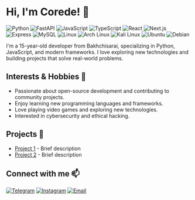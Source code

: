 # Hi, I'm Corede! 👋
![Python](https://img.shields.io/badge/Python-3776AB?style=flat&logo=python&logoColor=white)
![FastAPI](https://img.shields.io/badge/FastAPI-005571?style=flat&logo=fastapi&logoColor=white)
![JavaScript](https://img.shields.io/badge/JavaScript-F7DF1E?style=flat&logo=javascript&logoColor=black)
![TypeScript](https://img.shields.io/badge/TypeScript-007ACC?style=flat&logo=typescript&logoColor=white)
![React](https://img.shields.io/badge/React-61DAFB?style=flat&logo=react&logoColor=black)
![Next.js](https://img.shields.io/badge/Next.js-000000?style=flat&logo=next.js&logoColor=white)
![Express](https://img.shields.io/badge/Express-000000?style=flat&logo=express&logoColor=white)
![MySQL](https://img.shields.io/badge/MySQL-4479A1?style=flat&logo=mysql&logoColor=white)
![Linux](https://img.shields.io/badge/Linux-FCC624?style=flat&logo=linux&logoColor=black)
![Arch Linux](https://img.shields.io/badge/Arch%20Linux-1793D1?style=flat&logo=archlinux&logoColor=white)
![Kali Linux](https://img.shields.io/badge/Kali%20Linux-557C94?style=flat&logo=kali-linux&logoColor=white)
![Ubuntu](https://img.shields.io/badge/Ubuntu-E95420?style=flat&logo=ubuntu&logoColor=white)
![Debian](https://img.shields.io/badge/Debian-A81D24?style=flat&logo=debian&logoColor=white)

I'm a 15-year-old developer from Bakhchisarai, specializing in Python, JavaScript, and modern frameworks. I love exploring new technologies and building projects that solve real-world problems.

## Interests & Hobbies 🌟
- Passionate about open-source development and contributing to community projects.
- Enjoy learning new programming languages and frameworks.
- Love playing video games and exploring new technologies.
- Interested in cybersecurity and ethical hacking.

## Projects 🚀
- [Project 1](link) - Brief description
- [Project 2](link) - Brief description

## Connect with me 📫
[![Telegram](https://img.shields.io/badge/Telegram-26A5E4?style=flat&logo=telegram&logoColor=white)](your_telegram_link)
[![Instagram](https://img.shields.io/badge/Instagram-E4405F?style=flat&logo=instagram&logoColor=white)](your_instagram_link)
[![Email](https://img.shields.io/badge/Email-D14836?style=flat&logo=gmail&logoColor=white)](mailto:coreespace@gmail.com)
